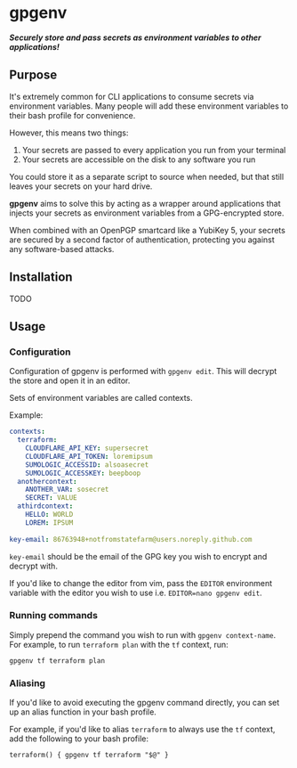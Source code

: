 # gpgenv
***Securely store and pass secrets as environment variables to other applications!***

## Purpose
It's extremely common for CLI applications to consume secrets via environment variables.
Many people will add these environment variables to their bash profile for convenience.

However, this means two things:

1. Your secrets are passed to every application you run from your terminal
2. Your secrets are accessible on the disk to any software you run

You could store it as a separate script to source when needed, but that still leaves your secrets
on your hard drive.

**gpgenv** aims to solve this by acting as a wrapper around applications that injects your secrets
as environment variables from a GPG-encrypted store.

When combined with an OpenPGP smartcard like a YubiKey 5, your secrets are secured by a second
factor of authentication, protecting you against any software-based attacks.

## Installation

TODO

## Usage

### Configuration
Configuration of gpgenv is performed with `gpgenv edit`. This will decrypt the store and open it in an editor.

Sets of environment variables are called contexts.

Example:
```yaml
contexts:
  terraform:
    CLOUDFLARE_API_KEY: supersecret
    CLOUDFLARE_API_TOKEN: loremipsum
    SUMOLOGIC_ACCESSID: alsoasecret
    SUMOLOGIC_ACCESSKEY: beepboop
  anothercontext:
    ANOTHER_VAR: sosecret
    SECRET: VALUE
  athirdcontext:
    HELLO: WORLD
    LOREM: IPSUM
  
key-email: 86763948+notfromstatefarm@users.noreply.github.com
```

`key-email` should be the email of the GPG key you wish to encrypt and decrypt with.

If you'd like to change the editor from vim, pass the `EDITOR` environment variable with the editor you wish to use i.e. `EDITOR=nano gpgenv edit`.

### Running commands

Simply prepend the command you wish to run with `gpgenv context-name`. For example, to run `terraform plan` with the `tf` context, run:
```shell
gpgenv tf terraform plan
```
### Aliasing
If you'd like to avoid executing the gpgenv command directly, you can set up an alias function in your bash profile.

For example, if you'd like to alias `terraform` to always use the `tf` context, add the following to your bash profile:

```shell
terraform() { gpgenv tf terraform "$@" }
```